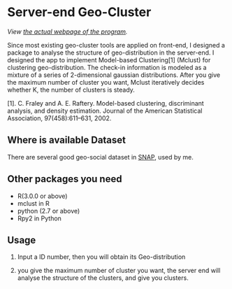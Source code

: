 Server-end Geo-Cluster
================================

*View [the actual webpage of the program](http://131.204.27.140:8001/static/frontend.html).*

Since most existing geo-cluster tools are applied on front-end, I designed a package to analyse the structure of geo-distribution in the server-end. I designed the app to implement Model-based Clustering[1] (Mclust) for clustering geo-distribution. The check-in information is modeled as a mixture of a series of 2-dimensional gaussian distributions. After you give the maximum number of cluster you want, Mclust iteratively decides whether K, the number of clusters is steady.

[1]. C. Fraley and A. E. Raftery. Model-based clustering, discriminant analysis, and density estimation. Journal of the American Statistical Association, 97(458):611–631, 2002.


Where is available Dataset
-------------------------

There are several good geo-social dataset in [SNAP](http://snap.stanford.edu/data/loc-gowalla.html), used by me.


Other packages you need
------------------------

* R(3.0.0 or above)
* mclust in R
* python (2.7 or above)
* Rpy2 in Python

Usage
------------------
1.  Input a ID number, then you will obtain its Geo-distribution

2.  you give the maximum number of cluster you want, the server end will analyse the structure of the clusters, and give you clusters.

